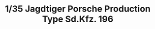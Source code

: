 ---
layout: product
title: "1/35 Jagdtiger Porsche Production Type Sd.Kfz. 196"
price: "TBA" 
desc: "Maketa"
img_path: "/assets/img/TAKO8003.webp"
brand: "N/A"
available: false
special_offer: false
new: false
soon: false
cat: "010000"
subcat: "010200"
subsubcat: "0N/A"
sifra: "TAKO8003"
popular: false
spec: false
---